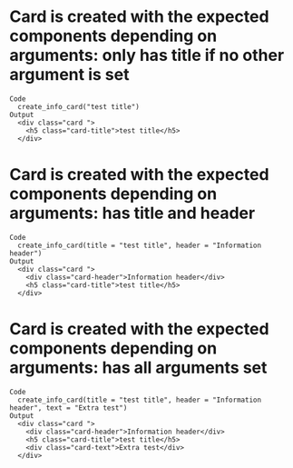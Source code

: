 # Card is created with the expected components depending on arguments: only has title if no other argument is set

    Code
      create_info_card("test title")
    Output
      <div class="card ">
        <h5 class="card-title">test title</h5>
      </div>

# Card is created with the expected components depending on arguments: has title and header

    Code
      create_info_card(title = "test title", header = "Information header")
    Output
      <div class="card ">
        <div class="card-header">Information header</div>
        <h5 class="card-title">test title</h5>
      </div>

# Card is created with the expected components depending on arguments: has all arguments set

    Code
      create_info_card(title = "test title", header = "Information header", text = "Extra test")
    Output
      <div class="card ">
        <div class="card-header">Information header</div>
        <h5 class="card-title">test title</h5>
        <div class="card-text">Extra test</div>
      </div>

